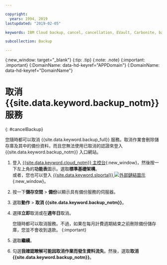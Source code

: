 ```yaml
---

copyright:
  years: 1994, 2019
lastupdated: "2019-02-05"

keywords: IBM Cloud backup, cancel, cancellation, EVault, Carbonite, backup

subcollection: Backup

---
```

{:new_window: target="_blank"}
{:tip: .tip}
{:note: .note}
{:important: .important}
{:DomainName: data-hd-keyref="APPDomain"}
{:DomainName: data-hd-keyref="DomainName"}

# 取消 {{site.data.keyword.backup_notm}} 服務
{: #cancelBackup}

您隨時都可以取消 {{site.data.keyword.backup_full}} 服務。取消作業會刪除儲存庫及其中的備份資料，而且您無法使用已取消的認證來登入 {{site.data.keyword.backup_notm}} 入口網站。

1. 登入 [{{site.data.keyword.cloud_notm}} 主控台](https://{DomainName}/){:new_window}，然後按一下左上角的**功能表**圖示。選取**標準基礎架構**。<br/>
   或者，您也可以登入 [{{site.data.keyword.slportal}} ![外部鏈結圖示](../../icons/launch-glyph.svg "外部鏈結圖示")](https://control.softlayer.com/){:new_window}。
2. 按一下**儲存空間** > **備份**以顯示具有備份服務的伺服器。
3. 選取**動作** > **取消 {{site.data.keyword.backup_notm}}**。
4. 選擇**立即**取消或在**週年日**取消。

   您隨時都可以取消服務。不過，如果在每月計費週期結束之前刪除備份儲存庫，您並不會收到退款。
{:important}
5. 選取**繼續**。
6. 勾選**我確認瞭解可能因取消作業而發生資料流失**。然後，選取**取消 {{site.data.keyword.backup_notm}}**。
